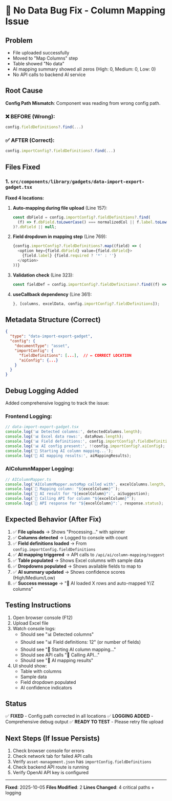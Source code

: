 # 🐛 No Data Bug Fix - Column Mapping Issue

## Problem
- File uploaded successfully
- Moved to "Map Columns" step  
- Table showed "No data"
- AI mapping summary showed all zeros (High: 0, Medium: 0, Low: 0)
- No API calls to backend AI service

## Root Cause
**Config Path Mismatch**: Component was reading from wrong config path.

### ❌ BEFORE (Wrong):
```typescript
config.fieldDefinitions?.find(...)
```

### ✅ AFTER (Correct):
```typescript
config.importConfig?.fieldDefinitions?.find(...)
```

## Files Fixed

### 1. `src/components/library/gadgets/data-import-export-gadget.tsx`

**Fixed 4 locations:**

1. **Auto-mapping during file upload** (Line 157):
   ```typescript
   const dbField = config.importConfig?.fieldDefinitions?.find(
     (f) => f.dbField.toLowerCase() === normalizedCol || f.label.toLowerCase() === col.toLowerCase()
   )?.dbField || null;
   ```

2. **Field dropdown in mapping step** (Line 769):
   ```typescript
   {config.importConfig?.fieldDefinitions?.map((field) => (
     <option key={field.dbField} value={field.dbField}>
       {field.label} {field.required ? '*' : ''}
     </option>
   ))}
   ```

3. **Validation check** (Line 323):
   ```typescript
   const fieldDef = config.importConfig?.fieldDefinitions?.find((f) => f.dbField === col.dbField);
   ```

4. **useCallback dependency** (Line 361):
   ```typescript
   }, [columns, excelData, config.importConfig?.fieldDefinitions]);
   ```

## Metadata Structure (Correct)

```json
{
  "type": "data-import-export-gadget",
  "config": {
    "documentType": "asset",
    "importConfig": {
      "fieldDefinitions": [...],  // ← CORRECT LOCATION
      "aiConfig": {...}
    }
  }
}
```

## Debug Logging Added

Added comprehensive logging to track the issue:

### Frontend Logging:
```typescript
// data-import-export-gadget.tsx
console.log('📊 Detected columns:', detectedColumns.length);
console.log('📊 Excel data rows:', dataRows.length);
console.log('📊 Field definitions:', config.importConfig?.fieldDefinitions?.length);
console.log('📊 AI config present:', !!config.importConfig?.aiConfig);
console.log('🤖 Starting AI column mapping...');
console.log('🤖 AI mapping results:', aiMappingResults);
```

### AIColumnMapper Logging:
```typescript
// AIColumnMapper.ts
console.log('AIColumnMapper.autoMap called with', excelColumns.length, 'columns');
console.log(`🤖 Mapping column: "${excelColumn}"`);
console.log(`🤖 AI result for "${excelColumn}":`, aiSuggestion);
console.log(`📡 Calling API for column "${excelColumn}"`);
console.log(`📡 API response for "${excelColumn}":`, response.status);
```

## Expected Behavior (After Fix)

1. ✅ **File uploads** → Shows "Processing..." with spinner
2. ✅ **Columns detected** → Logged to console with count
3. ✅ **Field definitions loaded** → From `config.importConfig.fieldDefinitions`
4. ✅ **AI mapping triggered** → API calls to `/api/ai/column-mapping/suggest`
5. ✅ **Table populated** → Shows Excel columns with sample data
6. ✅ **Dropdowns populated** → Shows available fields to map to
7. ✅ **AI summary updated** → Shows confidence scores (High/Medium/Low)
8. ✅ **Success message** → "🤖 AI loaded X rows and auto-mapped Y/Z columns"

## Testing Instructions

1. Open browser console (F12)
2. Upload Excel file
3. Watch console logs:
   - Should see "📊 Detected columns"
   - Should see "📊 Field definitions: 12" (or number of fields)
   - Should see "🤖 Starting AI column mapping..."
   - Should see API calls "📡 Calling API..."
   - Should see "🤖 AI mapping results"
4. UI should show:
   - Table with columns
   - Sample data
   - Field dropdown populated
   - AI confidence indicators

## Status
✅ **FIXED** - Config path corrected in all locations
✅ **LOGGING ADDED** - Comprehensive debug output
✅ **READY TO TEST** - Please retry file upload

## Next Steps (If Issue Persists)

1. Check browser console for errors
2. Check network tab for failed API calls
3. Verify `asset-management.json` has `importConfig.fieldDefinitions`
4. Check backend API route is running
5. Verify OpenAI API key is configured

---
**Fixed**: 2025-10-05
**Files Modified**: 2
**Lines Changed**: 4 critical paths + logging

